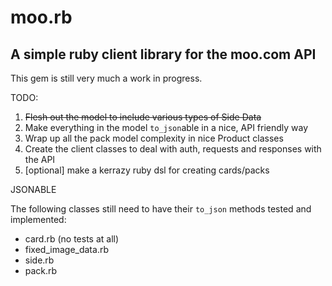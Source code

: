 moo.rb
===

## A simple ruby client library for the moo.com API

This gem is still very much a work in progress.

TODO:

1. <strike>Flesh out the model to include various types of Side Data</strike>
2. Make everything in the model `to_json`able in a nice, API friendly way
3. Wrap up all the pack model complexity in nice Product classes
4. Create the client classes to deal with auth, requests and responses with the API
5. [optional] make a kerrazy ruby dsl for creating cards/packs

JSONABLE

The following classes still need to have their `to_json` methods tested and implemented:

* card.rb (no tests at all)
* fixed_image_data.rb
* side.rb
* pack.rb

